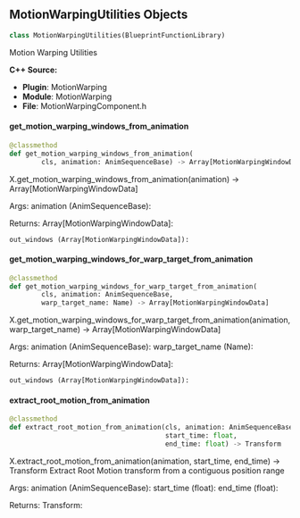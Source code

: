 ## MotionWarpingUtilities Objects

```python
class MotionWarpingUtilities(BlueprintFunctionLibrary)
```

Motion Warping Utilities

**C++ Source:**

- **Plugin**: MotionWarping
- **Module**: MotionWarping
- **File**: MotionWarpingComponent.h

<a id="unreal.MotionWarpingUtilities.get_motion_warping_windows_from_animation"></a>

#### get_motion_warping_windows_from_animation

```python
@classmethod
def get_motion_warping_windows_from_animation(
        cls, animation: AnimSequenceBase) -> Array[MotionWarpingWindowData]
```

X.get_motion_warping_windows_from_animation(animation) -> Array[MotionWarpingWindowData]


Args:
    animation (AnimSequenceBase): 

Returns:
    Array[MotionWarpingWindowData]: 

    out_windows (Array[MotionWarpingWindowData]):

<a id="unreal.MotionWarpingUtilities.get_motion_warping_windows_for_warp_target_from_animation"></a>

#### get_motion_warping_windows_for_warp_target_from_animation

```python
@classmethod
def get_motion_warping_windows_for_warp_target_from_animation(
        cls, animation: AnimSequenceBase,
        warp_target_name: Name) -> Array[MotionWarpingWindowData]
```

X.get_motion_warping_windows_for_warp_target_from_animation(animation, warp_target_name) -> Array[MotionWarpingWindowData]


Args:
    animation (AnimSequenceBase): 
    warp_target_name (Name): 

Returns:
    Array[MotionWarpingWindowData]: 

    out_windows (Array[MotionWarpingWindowData]):

<a id="unreal.MotionWarpingUtilities.extract_root_motion_from_animation"></a>

#### extract_root_motion_from_animation

```python
@classmethod
def extract_root_motion_from_animation(cls, animation: AnimSequenceBase,
                                       start_time: float,
                                       end_time: float) -> Transform
```

X.extract_root_motion_from_animation(animation, start_time, end_time) -> Transform
Extract Root Motion transform from a contiguous position range

Args:
    animation (AnimSequenceBase): 
    start_time (float): 
    end_time (float): 

Returns:
    Transform:

<a id="unreal.MotionWarpingComponent"></a>